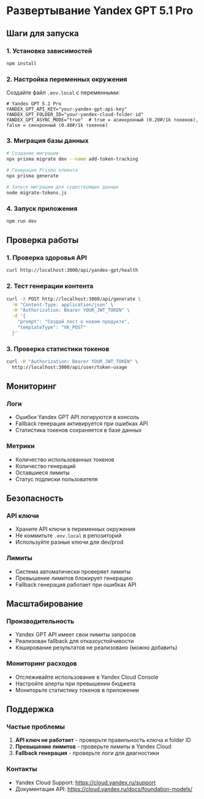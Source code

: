 # Развертывание Yandex GPT 5.1 Pro

## Шаги для запуска

### 1. Установка зависимостей
```bash
npm install
```

### 2. Настройка переменных окружения
Создайте файл `.env.local` с переменными:
```env
# Yandex GPT 5.1 Pro
YANDEX_GPT_API_KEY="your-yandex-gpt-api-key"
YANDEX_GPT_FOLDER_ID="your-yandex-cloud-folder-id"
YANDEX_GPT_ASYNC_MODE="true"  # true = асинхронный (0.20₽/1k токенов), false = синхронный (0.40₽/1k токенов)
```

### 3. Миграция базы данных
```bash
# Создание миграции
npx prisma migrate dev --name add-token-tracking

# Генерация Prisma клиента
npx prisma generate

# Запуск миграции для существующих данных
node migrate-tokens.js
```

### 4. Запуск приложения
```bash
npm run dev
```

## Проверка работы

### 1. Проверка здоровья API
```bash
curl http://localhost:3000/api/yandex-gpt/health
```

### 2. Тест генерации контента
```bash
curl -X POST http://localhost:3000/api/generate \
  -H "Content-Type: application/json" \
  -H "Authorization: Bearer YOUR_JWT_TOKEN" \
  -d '{
    "prompt": "Создай пост о новом продукте",
    "templateType": "VK_POST"
  }'
```

### 3. Проверка статистики токенов
```bash
curl -H "Authorization: Bearer YOUR_JWT_TOKEN" \
  http://localhost:3000/api/user/token-usage
```

## Мониторинг

### Логи
- Ошибки Yandex GPT API логируются в консоль
- Fallback генерация активируется при ошибках API
- Статистика токенов сохраняется в базе данных

### Метрики
- Количество использованных токенов
- Количество генераций
- Оставшиеся лимиты
- Статус подписки пользователя

## Безопасность

### API ключи
- Храните API ключи в переменных окружения
- Не коммитьте `.env.local` в репозиторий
- Используйте разные ключи для dev/prod

### Лимиты
- Система автоматически проверяет лимиты
- Превышение лимитов блокирует генерацию
- Fallback генерация работает при ошибках API

## Масштабирование

### Производительность
- Yandex GPT API имеет свои лимиты запросов
- Реализован fallback для отказоустойчивости
- Кэширование результатов не реализовано (можно добавить)

### Мониторинг расходов
- Отслеживайте использование в Yandex Cloud Console
- Настройте алерты при превышении бюджета
- Мониторьте статистику токенов в приложении

## Поддержка

### Частые проблемы
1. **API ключ не работает** - проверьте правильность ключа и folder ID
2. **Превышение лимитов** - проверьте лимиты в Yandex Cloud
3. **Fallback генерация** - проверьте логи для диагностики

### Контакты
- Yandex Cloud Support: https://cloud.yandex.ru/support
- Документация API: https://cloud.yandex.ru/docs/foundation-models/

